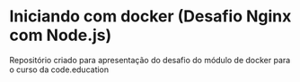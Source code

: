 # Iniciando com docker (Desafio Nginx com Node.js)
Repositório criado para apresentação do desafio do módulo de docker para o curso da code.education
